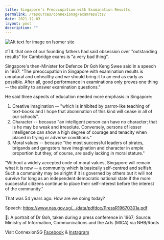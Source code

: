 ```yaml
---
title: Singapore's Preoccupation with Examination Results
permalink: /resources/connexionsg/examresults/
date: 2021-12-03
layout: post
description: ""
---
```

![Alt text for image on Isomer site](/images/dr_gks_exam_results.jpg)

#TIL that one of our founding fathers had said obsession over "outstanding results" for Cambridge exams is "a very bad thing".

Singapore's then-Minister for Defence Dr Goh Keng Swee said in a speech in 1967: "The preoccupation in Singapore with examination results is unnatural and unhealthy and we should bring it to an end as early as possible. After all, good performance in examinations only proves one thing -- the ability to answer examination questions."

He said three aspects of education needed more emphasis in Singapore:
1. Creative imagination -- "which is inhibited by parrot-like teaching of text-books and I hope that abomination of this kind will cease in all of our schools".
2. Character -- because "an intelligent person can have no character; that is he may be weak and irresolute. Conversely, persons of lesser intelligence can show a high degree of courage and tenacity when placed in trying or adverse conditions."
3. Moral values -- because "the most successful leaders of pirates, brigands and gangsters have imagination and character in ample proportion but they, of course, are sadly lacking in moral stature."

"Without a widely accepted code of moral values, Singapore will remain what it is now -- a community which is basically self-centred and selfish. Such a community may be alright if it is governed by others but it will not survive for long as an independent democratic national state if the more successful citizens continue to place their self-interest before the interest of the community."

That was 54 years ago. How are we doing today?

Speech: https://www.nas.gov.sg/.../data/pdfdoc/PressR19670301a.pdf

📸: A portrait of Dr Goh, taken during a press conference in 1967; Source: Ministry of Information, Communications and the Arts (MICA) via NHB/Roots

Visit ConnexionSG [Facebook](https://www.facebook.com/ConnexionSG) & [Instagram](https://www.instagram.com/connexionsg/)